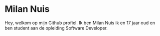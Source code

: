 # Milan Nuis
Hey, welkom op mijn Github profiel. Ik ben Milan Nuis ik en 17 jaar oud en ben student aan de opleiding Software Developer.
